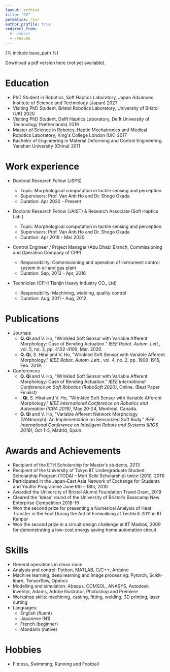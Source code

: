 ```yaml
---
layout: archive
title: "CV"
permalink: /cv/
author_profile: true
redirect_from:
  #- /about
  - /resume
---
```


{% include base_path %}

Download a pdf version here (not yet available).

Education
======
* PhD Student in Robotics, Soft Haptics Laboratory, Japan Advanced Institute of Science and Technology (Japan) 2021
* Visiting PhD Student, Bristol Robotics Laboratory, University of Bristol (UK) 2020
* Visiting PhD Student, Delft Haptics Laboratory, Delft University of Technology (Netherlands) 2019
* Master of Science in Robotcs, Haptic Mechatronics and Medical Robotics Laboratory, King's College London (UK) 2017
* Bachelor of Engineering in Material Deforming and Control Engineering, Yanshan University (China) 2011

Work experience
======
* Doctoral Research Fellow (JSPS)
  * Topic: Morphological computation in tactile sensing and perception
  * Supervisors: Prof. Van Anh Ho and Dr. Shogo Okada
  * Duration: Apr 2020 - Present

* Doctoral Research Fellow (JAIST) & Research Associate (Soft Haptics Lab.)
  * Topic: Morphological computation in tactile sensing and perception
  * Supervisors: Prof. Van Anh Ho and Dr. Shogo Okada
  * Duration: Apr 2018 - Mar 2020

* Control Engineer / Project Manager (Abu Dhabi Branch, Commissioning and Operation Company of CPP)
  * Responsibility: Commissioning and operation of instrument control system in oil and gas plant
  * Duration: Sep, 2012 - Apr, 2016

* Technician (CFHI Tianjin Heavy Industry CO., Ltd)
  * Responsibility: Machining, wielding, quality control
  * Duration: Aug, 2011 - Aug, 2012

Publications
======
* Journals
  * **Q. Qi** and V. Ho, "Wrinkled Soft Sensor with Variable Afferent Morphology: Case of Bending Actuation." *IEEE Robot. Autom. Lett.*, vol. 5, no. 3, pp. 4102-4109, Mar. 2020.
  * **Q. Qi**, S. Hirai and V. Ho, "Wrinkled Soft Sensor with Variable Afferent Morphology." *IEEE Robot. Autom. Lett.*, vol. 4, no. 2, pp. 1908-1915, Feb. 2019.
* Conferences
  * **Q. Qi** and V. Ho, "Wrinkled Soft Sensor with Variable Afferent Morphology: Case of Bending Actuation." *IEEE International Conference on Soft Robotics (RoboSoft 2020)*, Online. (Best Paper Finalist)
  * **. Qi**, S. Hirai and V. Ho, "Wrinkled Soft Sensor with Variable Afferent Morphology." *IEEE International Conference on Robotics and Automation (ICRA 2019)*, May 20-24, Montreal, Canada.
  * **Q. Qi** and V. Ho, "Variable Afferent Network Morphology (VANmorph): An Implementation on Sensorized Soft Body." *IEEE International Conference on Intelligent Robots and Systems (IROS 2018)*, Oct 1-5, Madrid, Spain.

Awards and Achievements
======
* Recipient of the ETH Scholarship for Master’s students, 2013
* Recipient of the University of Tokyo IIT Undergraduate Student Scholarship Program (TODAI – Mori Seiki Scholarship) twice (2010, 2011)
* Participated in the Japan-East Asia Network of Exchange for Students and Youths Programme June 9th – 18th, 2010
* Awarded the University of Bristol Alumni Foundation Travel Grant, 2019
* Cleared the 'Ideas' round of the University of Bristol's Basecamp New Enterprise Competition 2018-19
* Won the second prize for presenting a Numerical Analysis of Heat Transfer in the Foot During the Act of Firewalking at Techkriti 2011 in IIT Kanpur
* Won the second prize in a circuit design challenge at IIT Madras, 2009 for demonstrating a low-cost energy saving home automation circuit

Skills
======
* General operations in clean room
* Analysis and control: Python, MATLAB, C/C++, Arduino
* Machine learning, deep learning and image processing: Pytorch, Scikit-learn, Tensorflow, Opencv
* Modelling and simulation: Abaqus, COMSOL, ANASYS, Autodesk Inventor, Adams, Adobe Illustrator, Photoshop and Premiere
* Workshop skills: machining, casting, fitting, welding, 3D printing, laser cutting
* Languages:
  * English (fluent)
  * Japanese (N1)
  * French (beginner)
  * Mandarin (native)

Hobbies
======
* Fitness, Swimming, Running and Football
